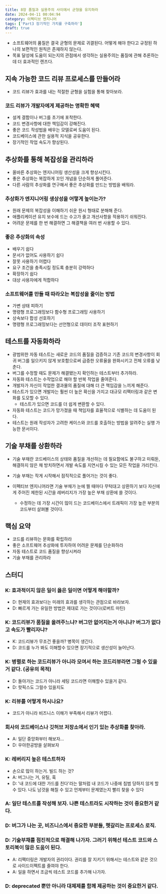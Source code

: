 ```yaml
---
title: 8장 품질과 실용주의 사이에서 균형을 유지하라
date: 2024-04-11 00:04:94
category: 이펙티브 엔지니어
tags: ['Part3 장기적인 가치를 구축하라']
draft: true
---
```


- 소프트웨어의 품질은 결국 균형의 문제로 귀결된다. 어떻게 해야 한다고 규정된 하나의 보편적인 원칙은 존재하지 않는다.
- 목표 달성에 도움이 되는지의 관점에서 생각하는 실용주의는 품질에 관해 추론하는 데 더 효과적인 렌즈다.

## 지속 가능한 코드 리뷰 프로세스를 만들어라

- 코드 리뷰가 효과를 내는 적절한 균형을 실험을 통해 찾아보라.

### 코드 리뷰가 개발자에게 제공하는 명확한 혜택

- 설계 결함이나 버그를 초기에 포착한다.
- 코드 변경사항에 대한 책임감이 강해진다.
- 좋은 코드 작성법을 배우는 모델로써 도움이 된다.
- 코드베이스에 관한 실용적 지식을 공유한다.
- 장기적인 작업 속도가 향상된다.

## 추상화를 통해 복잡성을 관리하라

- 올바른 추상화는 엔지니어링 생산성을 크게 향상시킨다.
- 좋은 추상화는 복잡하게 꼬인 개념을 단순하게 풀어준다.
- 다른 사람의 추상화를 연구해서 좋은 추상화를 만드는 방법을 배워라.

### 추상화가 엔지니어링 생상성을 어떻게 높이는가?

- 원래 문제의 복잡성을 이해하기 쉬운 원시 형태로 분해해 준다.
- 애플리케이션 유지 보수에 드는 수고가 줄고 개선사항을 적용하기 쉬워진다.
- 어려운 문제를 한 번 해결하면 그 해결책을 여러 번 사용할 수 있다.

### 좋은 추상화의 속성

- 배우기 쉽다
- 문서가 없어도 사용하기 쉽다
- 잘못 사용하기 어렵다
- 요구 조건을 충족시킬 정도록 충분히 강력하다
- 확장하기 쉽다
- 대상 사용자에게 적합하다

### 소프트웨어를 만들 때 따라오는 복잡성을 줄이는 방법

- 가변 상태 피하기
- 명령형 프로그래밍보다 함수형 프로그래밍 사용하기
- 상속보다 합성 선호하기
- 명령형 프로그래밍보다는 선언형으로 데이터 조작 표현하기

## 테스트를 자동화하라

- 광범위한 자동 테스트는 새로운 코드의 품질을 검증하고 기존 코드의 변경사항이 회귀 버그를 일으키지 않게 보호함으로써 급증한 오류율을 완화시키고 전체 오류를 낮춘다.
- 버그를 수정할 때도 문제가 해결됐는지 확인하는 테스트부터 추가하라.
- 자동화 테스트는 수작업으로 해야 할 반복 작업을 줄여준다.
- 개발자가 자신이 작업한 결과물의 품질에 대해 더 큰 책임감을 느끼게 해준다.
- 테스트가 있으면 개발자는 훨씬 더 높은 확신을 가지고 대규모 리팩터링과 같은 변화를 도모할 수 있다.
  - 테스트가 있으면 코드를 더 쉽게 변환할 수 있다.
- 자동화 테스트는 코드가 망가졌을 때 책임자를 효율적으로 식별하는 데 도움이 된다.
- 테스트는 원래 작성자가 고려한 케이스와 코드를 호출하는 방법을 알려주는 실행 가능한 문서이다.

## 기술 부채를 상환하라

- 기술 부채란 코드베이스의 상태와 품질을 개선하는 데 필요함에도 불구하고 미뤄둔, 해결하지 않은 채 방치하면서 개발 속도를 지연시킬 수 있는 모든 작업을 가리킨다.
- 기술 부채는 작게 시작해서 점직적으로 풀어가는 것이 좋다.
- 이펙티브 엔지니어라면 기술 부채가 눈에 띌 때마다 무턱대고 상환하기 보다 자신에게 주어진 제한된 시간을 레버리지가 가장 높은 부채 상환에 쓸 것이다.

  - 수정하는 데 가장 시간이 많이 드는 코드베이스에서 트래픽이 가장 높은 부분의 코드부터 살펴볼 것이다.

## 핵심 요약

- 코드를 리뷰하는 문화를 확립하라
- 좋은 소프트웨어 추상화에 투자하여 어려운 문제를 단순화하라
- 자동 테스트로 코드 품질을 향상시켜라
- 기술 부채를 관리하라

## 스터디

### K: 효과적이지 않은 일이 옳은 일이면 어떻게 해야할까?

- D: 현재의 효과보다는 미래의 효과를 생각하는 관점으로 바라보자.
- D: 빠르게 가는 유일한 방법은 제대로 가는 것이다(로버트 마틴)

### K: 코드리뷰가 품질을 올려주느냐? 버그만 없어지는거 아니냐? 버그가 없다고 속도가 빨리자냐?

- K: 코드리뷰가 무조건 좋을까? 병목이 생긴다.
- D: 코드를 누가 봐도 이해할수 있으면 장기적으로 생산성이 늘어난다.

### K: 병렬로 하는 코드리뷰가 아니라 모여서 하는 코드리뷰라면 그럴 수 있을거 같다. (공유의 목적)

- D: 돌아가는 코드가 아니라 세팅 코드라면 이해할수 있을거 같다.
- D: 핫픽스도 그럴수 있을지도

### K: 리뷰를 어떻게 하시나요?

- 코드가 아니라 비즈니스 이해가 부족해서 리뷰가 어렵다.

### 회사의 코드베이스나 깃허브 저장소에서 인기 있는 추상화를 찾아라.

- A: 일단 중앙화부터 해보자...
- D: 우아한공방을 살펴보자

### K: 레버리지 높은 테스트하자

- 손으로 많이 하는거. 빌드 하는 것?
- A: 버그나는 거, 유틸, 훅
- D: '내 코드에 대한 가드를 친다'라는 말처럼 내 코드가 나중에 침범 당하지 않게 할 수 있다. 나도 남것을 해칠 수 있고 언제부터 문제였는지 빨리 찾을 수 있다

### A: 일단 테스트를 작성해 보자. 나쁜 테스트라도 시작하는 것이 중요한거 같다.

### D: 버그가 나는 곳, 비즈니스에서 중요한 부분들, 헷갈리는 프로세스 로직.

### D: 기술부채를 점진적으로 해결해 나가자. 그러기 위해선 테스트 코드와 스토리북이 많은 도움이 된다.

- A: 리팩터링은 개발자의 권리이다. 권리를 잘 지키기 위해서는 테스트와 같은 것으로 사이드이펙트를 줄여야 한다.
- A: 일을 하면서 조금씩 테스트 코드를 추가해 나가자.

### D: deprecated 뿐만 아니라 대체제를 함께 제공하는 것이 중요한거 같다.
